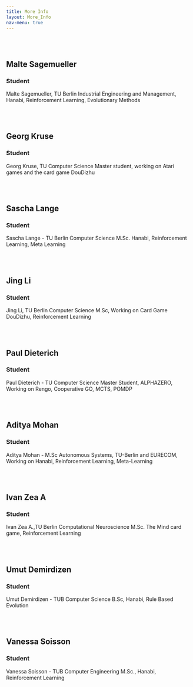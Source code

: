 ```yaml
---
title: More Info
layout: More_Info
nav-menu: true
---
```


<div id="main">
	<div class="inner">
        <section>
            <div class="blitzcontainer">
  <div class="blitzbox">
    <div class="img-box"  title="Malte Sagemueller"
         ><img src="{{ site.baseurl }}/assets/images/bio/6.jpeg" alt=""></div>
      <div class="contentPosition">    <br><br>
      <h2>Malte Sagemueller</h2>
        <h3>Student</h3>
        <p>Malte Sagemueller, TU Berlin Industrial Engineering and Management, Hanabi, Reinforcement Learning, Evolutionary Methods </p>
    </div> 
    </div>
    <div class="blitzbox">
    <div class="img-box" title="Georg Kruse">
	<img src="{{ site.baseurl }}/assets/images/bio/2.PNG" alt=""></div>
       <div class="contentPosition"><br><br>
        <h2>Georg Kruse</h2>
        <h3>Student</h3>
        <p> Georg Kruse, TU Computer Science Master student, working on Atari games and the card game DouDizhu</p></div>
    </div>
		<div class="blitzbox">
		<div class="img-box" title="Sascha Lange">
		<img src="{{ site.baseurl }}/assets/images/bio/8.jpg" alt=""></div>
      <div class="contentPosition"><br><br>
        <h2>Sascha Lange</h2>
        <h3>Student</h3>
        <p>Sascha Lange - TU Berlin Computer Science M.Sc. Hanabi, Reinforcement Learning, Meta Learning</p></div>
    </div>
  <div class="blitzbox">
    <div class="img-box" title="Jing Li">
	<img src="{{ site.baseurl }}/assets/images/bio/5.JPG" alt=""></div>
    <div class="contentPosition"><br><br>
        <h2>Jing Li</h2>
        <h3>Student</h3>
        <p>Jing Li, TU Berlin Computer Science M.Sc, Working on Card Game DouDizhu, Reinforcement Learning</p></div>
   </div>
  <div class="blitzbox">
    <div class="img-box" title="Paul Dieterich">
	<img src="{{ site.baseurl }}/assets/images/bio/7.jpg" alt=""></div>
    <div class="contentPosition"><br><br>
        <h2>Paul Dieterich</h2>
        <h3>Student</h3>
        <p>Paul Dieterich - TU Computer Science Master Student, ALPHAZERO, Working on Rengo, Cooperative GO, MCTS, POMDP</p></div>
    </div>
  <div class="blitzbox">
    <div class="img-box" title="Aditya Mohan"><img src="{{ site.baseurl }}/assets/images/bio/1.jpeg" alt=""></div>
      <div class="contentPosition"><br><br>
        <h2>Aditya Mohan</h2>
        <h3>Student</h3>
        <p>Aditya Mohan - M.Sc  Autonomous Systems, TU-Berlin and EURECOM, Working on Hanabi, Reinforcement Learning, Meta-Learning
        </p></div>
    </div>
  <div class="blitzbox">
    <div class="img-box" title="Ivan Zea A"><img src="{{ site.baseurl }}/assets/images/bio/4.JPG" alt=""></div>
      <div class="contentPosition"><br><br>
        <h2>Ivan Zea A</h2>
        <h3>Student</h3>
        <p>Ivan Zea A.,TU Berlin Computational Neuroscience M.Sc. The Mind card game, Reinforcement Learning
        </p></div>
    </div>
   <div class="blitzbox">
    <div class="img-box" title="Umut Demirdizen" 
         ><img src="{{ site.baseurl }}/assets/images/bio/9.jpg" alt=""></div>
      <div class="contentPosition"><br><br>
        <h2>Umut Demirdizen</h2>
        <h3>Student</h3>
        <p>Umut Demirdizen - TUB Computer Science B.Sc, Hanabi, Rule Based Evolution 
         </p></div>
    </div>
     <div class="blitzbox">
    <div class="img-box" title="Vanessa Soisson" 
         ><img src="{{ site.baseurl }}/assets/images/bio/10.jpg" alt=""></div>
      <div class="contentPosition"><br><br>
        <h2>Vanessa Soisson</h2>
        <h3>Student</h3>
        <p>Vanessa Soisson - TUB Computer Engineering M.Sc., Hanabi, Reinforcement Learning
           </p></div>
    </div>
</div>
